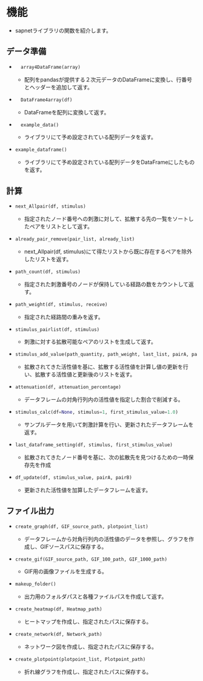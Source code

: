 # 機能
- sapnetライブラリの関数を紹介します。

## データ準備
- ```python
    array4DataFrame(array)
  ```
  +  配列をpandasが提供する２次元データのDataFrameに変換し、行番号とヘッダーを追加して返す。
- ```python
    DataFrame4array(df)
  ```
  + DataFrameを配列に変換して返す。
- ```python
    example_data()
  ```
  + ライブラリにて予め設定されている配列データを返す。
- ```python
  example_dataframe()
  ```
  + ライブラリにて予め設定されている配列データをDataFrameにしたものを返す。
## 計算
- ```python
  next_Allpair(df, stimulus)
  ```
  + 指定されたノード番号への刺激に対して、拡散する先の一覧をソートしたペアをリストとして返す。
- ```python
  already_pair_remove(pair_list, already_list)
  ``` 
  + next_Allpair(df, stimulus)にて得たリストから既に存在するペアを除外したリストを返す。
- ```python
  path_count(df, stimulus)
  ```
  + 指定された刺激番号のノードが保持している経路の数をカウントして返す。
- ```python
  path_weight(df, stimulus, receive)
  ```
  + 指定された経路間の重みを返す。
- ```python
  stimulus_pairlist(df, stimulus)
  ```
  + 刺激に対する拡散可能なペアのリストを生成して返す。
- ```python
  stimulus_add_value(path_quantity, path_weight, last_list, pairA, pairB)
  ```
  + 拡散されてきた活性値を基に、拡散する活性値を計算し値の更新を行い、拡散する活性値と更新後のリストを返す。
- ```python
  attenuation(df, attenuation_percentage)
  ```
  + データフレームの対角行列内の活性値を指定した割合で削減する。
- ```python
  stimulus_calc(df=None, stimulus=1, first_stimulus_value=1.0)
  ```
  + サンプルデータを用いて刺激計算を行い、更新されたデータフレームを返す。
- ```python
  last_dataframe_setting(df, stimulus, first_stimulus_value)
  ```
  + 拡散されてきたノード番号を基に、次の拡散先を見つけるための一時保存先を作成
- ```python
  df_update(df, stimulus_value, pairA, pairB)
  ```
  + 更新された活性値を加算したデータフレームを返す。
## ファイル出力
- ```python
  create_graph(df, GIF_source_path, plotpoint_list)
  ```
  + データフレームから対角行列内の活性値のデータを参照し、グラフを作成し、GIFソースパスに保存する。
- ```python
  create_gif(GIF_source_path, GIF_100_path, GIF_1000_path)
  ```
  + GIF用の画像ファイルを生成する。
- ```python
  makeup_folder()
  ```
  + 出力用のフォルダパスと各種ファイルパスを作成して返す。
- ```python
  create_heatmap(df, Heatmap_path)
  ```
  + ヒートマップを作成し、指定されたパスに保存する。
- ```python
  create_network(df, Network_path)
  ```
  + ネットワーク図を作成し、指定されたパスに保存する。
- ```python
  create_plotpoint(plotpoint_list, Plotpoint_path)
  ```
  + 折れ線グラフを作成し、指定されたパスに保存する。
  





